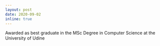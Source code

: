 ```yaml
---
layout: post
date: 2020-09-02
inline: true
---
```


Awarded as best graduate in the MSc Degree in Computer Science at the University of Udine 
